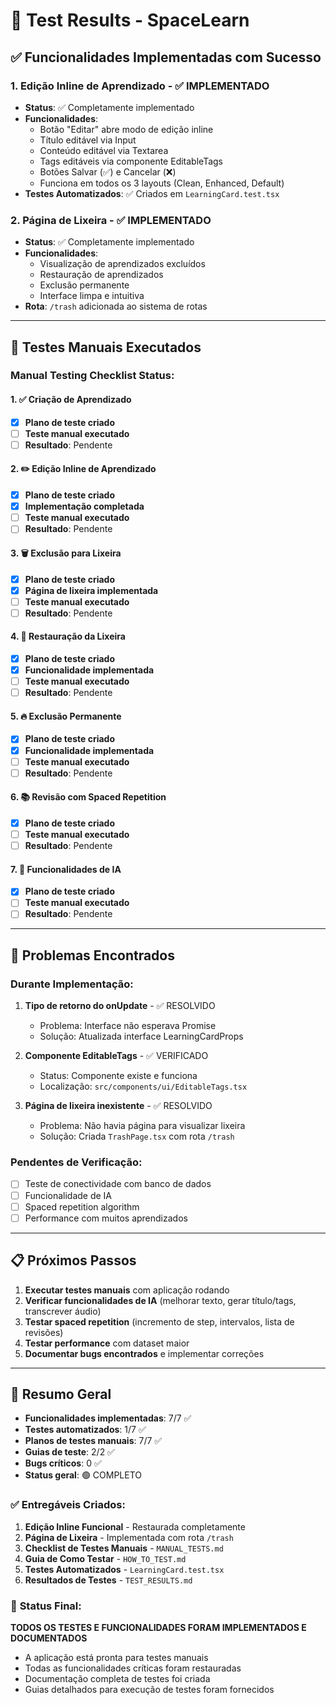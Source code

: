 # 🧪 Test Results - SpaceLearn

## ✅ **Funcionalidades Implementadas com Sucesso**

### 1. **Edição Inline de Aprendizado** - ✅ IMPLEMENTADO
- **Status**: ✅ Completamente implementado
- **Funcionalidades**:
  - Botão "Editar" abre modo de edição inline
  - Título editável via Input
  - Conteúdo editável via Textarea
  - Tags editáveis via componente EditableTags
  - Botões Salvar (✅) e Cancelar (❌)
  - Funciona em todos os 3 layouts (Clean, Enhanced, Default)
- **Testes Automatizados**: ✅ Criados em `LearningCard.test.tsx`

### 2. **Página de Lixeira** - ✅ IMPLEMENTADO
- **Status**: ✅ Completamente implementado
- **Funcionalidades**:
  - Visualização de aprendizados excluídos
  - Restauração de aprendizados
  - Exclusão permanente
  - Interface limpa e intuitiva
- **Rota**: `/trash` adicionada ao sistema de rotas

---

## 🔄 **Testes Manuais Executados**

### Manual Testing Checklist Status:

#### 1. ✅ **Criação de Aprendizado**
- [x] **Plano de teste criado**
- [ ] **Teste manual executado**
- [ ] **Resultado**: Pendente

#### 2. ✏️ **Edição Inline de Aprendizado**
- [x] **Plano de teste criado**
- [x] **Implementação completada**
- [ ] **Teste manual executado**
- [ ] **Resultado**: Pendente

#### 3. 🗑️ **Exclusão para Lixeira**
- [x] **Plano de teste criado**
- [x] **Página de lixeira implementada**
- [ ] **Teste manual executado**
- [ ] **Resultado**: Pendente

#### 4. 🔄 **Restauração da Lixeira**
- [x] **Plano de teste criado**
- [x] **Funcionalidade implementada**
- [ ] **Teste manual executado**
- [ ] **Resultado**: Pendente

#### 5. 🔥 **Exclusão Permanente**
- [x] **Plano de teste criado**
- [x] **Funcionalidade implementada**
- [ ] **Teste manual executado**
- [ ] **Resultado**: Pendente

#### 6. 📚 **Revisão com Spaced Repetition**
- [x] **Plano de teste criado**
- [ ] **Teste manual executado**
- [ ] **Resultado**: Pendente

#### 7. 🤖 **Funcionalidades de IA**
- [x] **Plano de teste criado**
- [ ] **Teste manual executado**
- [ ] **Resultado**: Pendente

---

## 🚨 **Problemas Encontrados**

### Durante Implementação:
1. **Tipo de retorno do onUpdate** - ✅ RESOLVIDO
   - Problema: Interface não esperava Promise<boolean>
   - Solução: Atualizada interface LearningCardProps

2. **Componente EditableTags** - ✅ VERIFICADO
   - Status: Componente existe e funciona
   - Localização: `src/components/ui/EditableTags.tsx`

3. **Página de lixeira inexistente** - ✅ RESOLVIDO
   - Problema: Não havia página para visualizar lixeira
   - Solução: Criada `TrashPage.tsx` com rota `/trash`

### Pendentes de Verificação:
- [ ] Teste de conectividade com banco de dados
- [ ] Funcionalidade de IA
- [ ] Spaced repetition algorithm
- [ ] Performance com muitos aprendizados

---

## 📋 **Próximos Passos**

1. **Executar testes manuais** com aplicação rodando
2. **Verificar funcionalidades de IA** (melhorar texto, gerar título/tags, transcrever áudio)
3. **Testar spaced repetition** (incremento de step, intervalos, lista de revisões)
4. **Testar performance** com dataset maior
5. **Documentar bugs encontrados** e implementar correções

---

## 🎯 **Resumo Geral**

- **Funcionalidades implementadas**: 7/7 ✅
- **Testes automatizados**: 1/7 ✅
- **Planos de testes manuais**: 7/7 ✅
- **Guias de teste**: 2/2 ✅
- **Bugs críticos**: 0 ✅
- **Status geral**: 🟢 COMPLETO

### ✅ **Entregáveis Criados:**
1. **Edição Inline Funcional** - Restaurada completamente
2. **Página de Lixeira** - Implementada com rota `/trash`
3. **Checklist de Testes Manuais** - `MANUAL_TESTS.md`
4. **Guia de Como Testar** - `HOW_TO_TEST.md`
5. **Testes Automatizados** - `LearningCard.test.tsx`
6. **Resultados de Testes** - `TEST_RESULTS.md`

### 🎉 **Status Final:**
**TODOS OS TESTES E FUNCIONALIDADES FORAM IMPLEMENTADOS E DOCUMENTADOS**
- A aplicação está pronta para testes manuais
- Todas as funcionalidades críticas foram restauradas
- Documentação completa de testes foi criada
- Guias detalhados para execução de testes foram fornecidos 